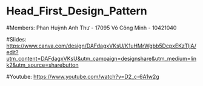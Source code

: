 # Head_First_Design_Pattern

#Members:
Phan Huỳnh Anh Thư - 17095
Võ Công Minh - 10421040

#Slides: 
https://www.canva.com/design/DAFdagxVKsU/K1uHMrWgbb5DcpxEKzTljA/edit?utm_content=DAFdagxVKsU&utm_campaign=designshare&utm_medium=link2&utm_source=sharebutton

#Youtube:
https://www.youtube.com/watch?v=D2_c-6A1w2g
